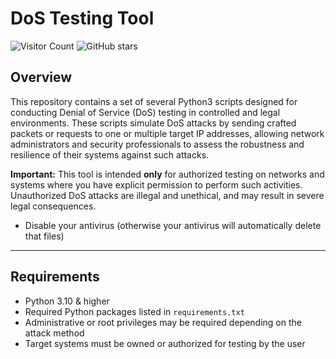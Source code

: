 # DoS Testing Tool
![Visitor Count](https://visitor-badge.laobi.icu/badge?page_id=Fattcat.DOS-PythonScapy)
![GitHub stars](https://img.shields.io/github/stars/Fattcat/DOS-PythonScapy?style=social)

## Overview

This repository contains a set of several Python3 scripts designed for conducting Denial of Service (DoS) testing in controlled and legal environments. These scripts simulate DoS attacks by sending crafted packets or requests to one or multiple target IP addresses, allowing network administrators and security professionals to assess the robustness and resilience of their systems against such attacks.

**Important:** This tool is intended **only** for authorized testing on networks and systems where you have explicit permission to perform such activities. Unauthorized DoS attacks are illegal and unethical, and may result in severe legal consequences.
- Disable your antivirus (otherwise your antivirus will automatically delete that files)
---

## Requirements

- Python 3.10 & higher  
- Required Python packages listed in `requirements.txt`  
- Administrative or root privileges may be required depending on the attack method  
- Target systems must be owned or authorized for testing by the user
